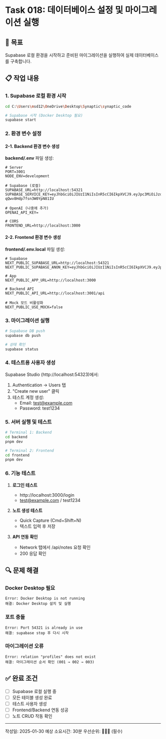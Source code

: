 # Task 018: 데이터베이스 설정 및 마이그레이션 실행

## 🎯 목표
Supabase 로컬 환경을 시작하고 준비된 마이그레이션을 실행하여 실제 데이터베이스를 구축합니다.

## 📋 작업 내용

### 1. Supabase 로컬 환경 시작

```bash
cd C:\Users\msd12\OneDrive\Desktop\Synaptic\synaptic_code

# Supabase 시작 (Docker Desktop 필요)
supabase start
```

### 2. 환경 변수 설정

#### 2-1. Backend 환경 변수 생성
**backend/.env** 파일 생성:
```env
# Server
PORT=3001
NODE_ENV=development

# Supabase (로컬)
SUPABASE_URL=http://localhost:54321
SUPABASE_SERVICE_KEY=eyJhbGciOiJIUzI1NiIsInR5cCI6IkpXVCJ9.eyJpc3MiOiJzdXBhYmFzZS1kZW1vIiwicm9sZSI6InNlcnZpY2Vfcm9sZSIsImV4cCI6MTk4MzgxMjk5Nn0.EGIM96RAZx35lJzdJsyH-qQwv8Hdp7fsn3W0YpN81IU

# OpenAI (나중에 추가)
OPENAI_API_KEY=

# CORS
FRONTEND_URL=http://localhost:3000
```

#### 2-2. Frontend 환경 변수 생성
**frontend/.env.local** 파일 생성:
```env
# Supabase
NEXT_PUBLIC_SUPABASE_URL=http://localhost:54321
NEXT_PUBLIC_SUPABASE_ANON_KEY=eyJhbGciOiJIUzI1NiIsInR5cCI6IkpXVCJ9.eyJpc3MiOiJzdXBhYmFzZS1kZW1vIiwicm9sZSI6ImFub24iLCJleHAiOjE5ODM4MTI5OTZ9.CRXP1A7WOeoJeXxjNni43kdQwgnWNReilDMblYTn_I0

# App
NEXT_PUBLIC_APP_URL=http://localhost:3000

# Backend API
NEXT_PUBLIC_API_URL=http://localhost:3001/api

# Mock 모드 비활성화
NEXT_PUBLIC_USE_MOCK=false
```

### 3. 마이그레이션 실행

```bash
# Supabase DB push
supabase db push

# 상태 확인
supabase status
```

### 4. 테스트용 사용자 생성

Supabase Studio (http://localhost:54323)에서:
1. Authentication → Users 탭
2. "Create new user" 클릭
3. 테스트 계정 생성:
   - Email: test@example.com
   - Password: test1234

### 5. 서버 실행 및 테스트

```bash
# Terminal 1: Backend
cd backend
pnpm dev

# Terminal 2: Frontend  
cd frontend
pnpm dev
```

### 6. 기능 테스트

1. **로그인 테스트**
   - http://localhost:3000/login
   - test@example.com / test1234

2. **노트 생성 테스트**
   - Quick Capture (Cmd+Shift+N)
   - 텍스트 입력 후 저장

3. **API 연동 확인**
   - Network 탭에서 /api/notes 요청 확인
   - 200 응답 확인

## 🔍 문제 해결

### Docker Desktop 필요
```
Error: Docker Desktop is not running
해결: Docker Desktop 설치 및 실행
```

### 포트 충돌
```
Error: Port 54321 is already in use
해결: supabase stop 후 다시 시작
```

### 마이그레이션 오류
```
Error: relation "profiles" does not exist
해결: 마이그레이션 순서 확인 (001 → 002 → 003)
```

## ✅ 완료 조건

- [ ] Supabase 로컬 실행 중
- [ ] 모든 테이블 생성 완료
- [ ] 테스트 사용자 생성
- [ ] Frontend/Backend 연동 성공
- [ ] 노트 CRUD 작동 확인

---
작성일: 2025-01-30
예상 소요시간: 30분
우선순위: 🔴🔴🔴 (필수)
